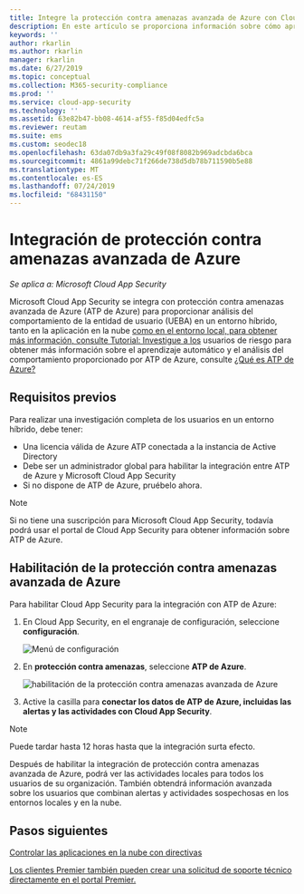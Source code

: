 ```yaml
---
title: Integre la protección contra amenazas avanzada de Azure con Cloud App Security
description: En este artículo se proporciona información sobre cómo aprovechar la información sobre protección contra amenazas avanzada de Azure en Cloud App Security para la detección de riesgos híbridas.
keywords: ''
author: rkarlin
ms.author: rkarlin
manager: rkarlin
ms.date: 6/27/2019
ms.topic: conceptual
ms.collection: M365-security-compliance
ms.prod: ''
ms.service: cloud-app-security
ms.technology: ''
ms.assetid: 63e82b47-bb08-4614-af55-f85d04edfc5a
ms.reviewer: reutam
ms.suite: ems
ms.custom: seodec18
ms.openlocfilehash: 63da07db9a3fa29c49f08f8082b969adcbda6bca
ms.sourcegitcommit: 4861a99debc71f266de738d5db78b711590b5e88
ms.translationtype: MT
ms.contentlocale: es-ES
ms.lasthandoff: 07/24/2019
ms.locfileid: "68431150"
---
```

# <a name="azure-advanced-threat-protection-integration"></a>Integración de protección contra amenazas avanzada de Azure

*Se aplica a: Microsoft Cloud App Security*

Microsoft Cloud App Security se integra con protección contra amenazas avanzada de Azure (ATP de Azure) para proporcionar análisis del comportamiento de la entidad de usuario (UEBA) en un entorno híbrido, tanto en la aplicación en la nube [como en el entorno local, para obtener más información, consulte Tutorial: Investigue a los](tutorial-ueba.md) usuarios de riesgo para obtener más información sobre el aprendizaje automático y el análisis del comportamiento proporcionado por ATP de Azure, consulte [¿Qué es ATP de Azure?](https://docs.microsoft.com/azure-advanced-threat-protection/what-is-atp)

## <a name="prerequisites"></a>Requisitos previos

Para realizar una investigación completa de los usuarios en un entorno híbrido, debe tener:

- Una licencia válida de Azure ATP conectada a la instancia de Active Directory
- Debe ser un administrador global para habilitar la integración entre ATP de Azure y Microsoft Cloud App Security 
- Si no dispone de ATP de Azure, pruébelo ahora.


>[!NOTE]
>Si no tiene una suscripción para Microsoft Cloud App Security, todavía podrá usar el portal de Cloud App Security para obtener información sobre ATP de Azure.


## <a name="enable-azure-advanced-threat-protection"></a>Habilitación de la protección contra amenazas avanzada de Azure

Para habilitar Cloud App Security para la integración con ATP de Azure:

1. En Cloud App Security, en el engranaje de configuración, seleccione **configuración**.
    
   ![Menú de configuración](./media/azip-system-settings.png)

1. En **protección contra amenazas**, seleccione **ATP de Azure**.
   
    ![habilitación de la protección contra amenazas avanzada de Azure](./media/aatp-integration.png)

3. Active la casilla para **conectar los datos de ATP de Azure, incluidas las alertas y las actividades con Cloud App Security**.


> [!NOTE]
> Puede tardar hasta 12 horas hasta que la integración surta efecto.
 
Después de habilitar la integración de protección contra amenazas avanzada de Azure, podrá ver las actividades locales para todos los usuarios de su organización. También obtendrá información avanzada sobre los usuarios que combinan alertas y actividades sospechosas en los entornos locales y en la nube.



## <a name="next-steps"></a>Pasos siguientes 
[Controlar las aplicaciones en la nube con directivas](control-cloud-apps-with-policies.md)   

[Los clientes Premier también pueden crear una solicitud de soporte técnico directamente en el portal Premier.](https://premier.microsoft.com/)  
  
